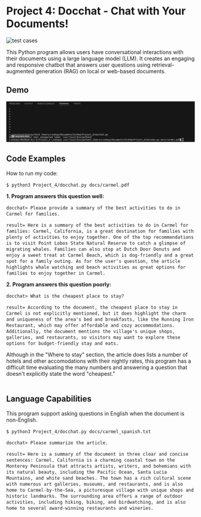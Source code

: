 # Project 4: Docchat - Chat with Your Documents! 

![test cases](https://github.com/lindsay-lew/Project_4/workflows/tests/badge.svg)

This Python program allows users have conversational interactions with their documents using a large language model (LLM). It creates an engaging and responsive chatbot that answers user questions using retrieval-augmented generation (RAG) on local or web-based documents.


## Demo
![GIF](GIF.gif)


## Code Examples 

How to run my code:
```
$ python3 Project_4/docchat.py docs/carmel.pdf
```


**1. Program answers this question well:**
```
docchat> Please provide a summary of the best activities to do in Carmel for families.
```
```
result= Here is a summary of the best activities to do in Carmel for families: Carmel, California, is a great destination for families with plenty of activities to enjoy together. One of the top recommendations is to visit Point Lobos State Natural Reserve to catch a glimpse of migrating whales. Families can also stop at Dutch Door Donuts and enjoy a sweet treat at Carmel Beach, which is dog-friendly and a great spot for a family outing. As for the user's question, the article highlights whale watching and beach activities as great options for families to enjoy together in Carmel.
```

**2. Program answers this question poorly:**
```
docchat> What is the cheapest place to stay?
```
```
result= According to the document, the cheapest place to stay in Carmel is not explicitly mentioned, but it does highlight the charm and uniqueness of the area's bed and breakfasts, like the Running Iron Restaurant, which may offer affordable and cozy accommodations. Additionally, the document mentions the village's unique shops, galleries, and restaurants, so visitors may want to explore these options for budget-friendly stay and eats.
```
Although in the "Where to stay" section, the article does lists a number of hotels and other accomodations with their nightly rates, this program has a difficult time evaluating the many numbers and answering a question that doesn't explicitly state the word "cheapest." 
<br></br>

## Language Capabilities

This program support asking questions in English when the document is non-English.
```
$ python3 Project_4/docchat.py docs/carmel_spanish.txt
```
```
docchat> Please summarize the article.
```
```
result= Here is a summary of the document in three clear and concise sentences: Carmel, California is a charming coastal town on the Monterey Peninsula that attracts artists, writers, and bohemians with its natural beauty, including the Pacific Ocean, Santa Lucia Mountains, and white sand beaches. The town has a rich cultural scene with numerous art galleries, museums, and restaurants, and is also home to Carmel-by-the-Sea, a picturesque village with unique shops and historic landmarks. The surrounding area offers a range of outdoor activities, including hiking, biking, and birdwatching, and is also home to several award-winning restaurants and wineries.
```